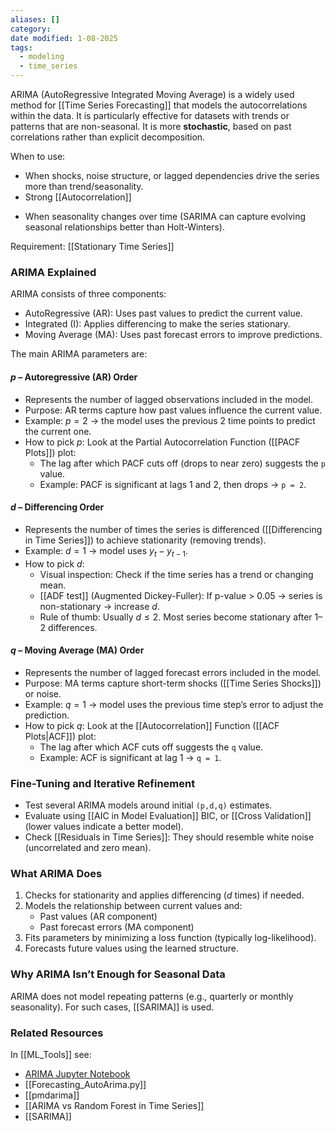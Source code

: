 ```yaml
---
aliases: []
category:
date modified: 1-08-2025
tags:
  - modeling
  - time_series
---
```

ARIMA (AutoRegressive Integrated Moving Average) is a widely used method for [[Time Series Forecasting]] that models the autocorrelations within the data. It is particularly effective for datasets with trends or patterns that are non-seasonal. It is more **stochastic**, based on past correlations rather than explicit decomposition.

When to use:
 - When shocks, noise structure, or lagged dependencies drive the series more than trend/seasonality.
 - Strong [[Autocorrelation]]
* When seasonality changes over time (SARIMA can capture evolving seasonal relationships better than Holt-Winters).

Requirement: [[Stationary Time Series]]
### ARIMA Explained

ARIMA consists of three components:

* AutoRegressive (AR): Uses past values to predict the current value.
* Integrated (I): Applies differencing to make the series stationary.
* Moving Average (MA): Uses past forecast errors to improve predictions.

The main ARIMA parameters are:
#### $p$ – Autoregressive (AR) Order

* Represents the number of lagged observations included in the model.
* Purpose: AR terms capture how past values influence the current value.
* Example: $p=2$ -> the model uses the previous 2 time points to predict the current one.
* How to pick $p$: Look at the Partial Autocorrelation Function ([[PACF Plots]]) plot:
  * The lag after which PACF cuts off (drops to near zero) suggests the `p` value.
  * Example: PACF is significant at lags 1 and 2, then drops -> `p = 2`.
#### $d$ – Differencing Order

* Represents the number of times the series is differenced ([[Differencing in Time Series]]) to achieve stationarity (removing trends).
* Example: $d=1$ -> model uses $y_t - y_{t-1}$.
* How to pick $d$:
  * Visual inspection: Check if the time series has a trend or changing mean.
  * [[ADF test]] (Augmented Dickey-Fuller): If p-value > 0.05 -> series is non-stationary -> increase $d$.
  * Rule of thumb: Usually $d ≤ 2$. Most series become stationary after 1–2 differences.
#### $q$ – Moving Average (MA) Order

* Represents the number of lagged forecast errors included in the model.
* Purpose: MA terms capture short-term shocks ([[Time Series Shocks]]) or noise.
* Example: $q=1$ -> model uses the previous time step’s error to adjust the prediction.
* How to pick $q$: Look at the [[Autocorrelation]] Function ([[ACF Plots|ACF]]) plot:
  * The lag after which ACF cuts off suggests the `q` value.
  * Example: ACF is significant at lag 1 -> `q = 1`.

### Fine-Tuning and Iterative Refinement

* Test several ARIMA models around initial `(p,d,q)` estimates.
* Evaluate using [[AIC in Model Evaluation]] BIC, or [[Cross Validation]] (lower values indicate a better model).
* Check [[Residuals in Time Series]]: They should resemble white noise (uncorrelated and zero mean).

### What ARIMA Does

1. Checks for stationarity and applies differencing ($d$ times) if needed.
2. Models the relationship between current values and:
   * Past values (AR component)
   * Past forecast errors (MA component)
3. Fits parameters by minimizing a loss function (typically log-likelihood).
4. Forecasts future values using the learned structure.
### Why ARIMA Isn’t Enough for Seasonal Data

ARIMA does not model repeating patterns (e.g., quarterly or monthly seasonality). For such cases, [[SARIMA]] is used.
### Related Resources

In [[ML_Tools]] see:
* [ARIMA Jupyter Notebook](https://github.com/rhyslwells/ML_Tools/blob/main/Explorations/Build/TimeSeries/ARIMA.ipynb)
* [[Forecasting_AutoArima.py]]
* [[pmdarima]]
* [[ARIMA vs Random Forest in Time Series]]
* [[SARIMA]]
